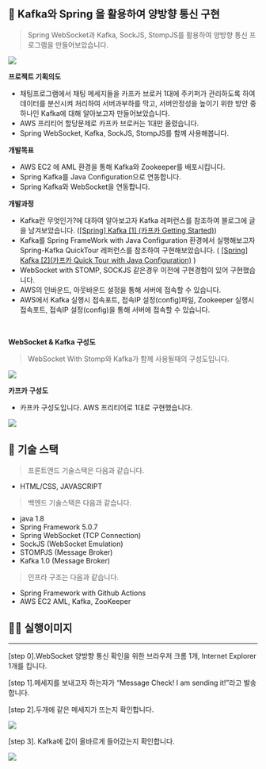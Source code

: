 <!-- # Multi-Chatting-Using-kafka-and-Spring-WebSocket-with-SockJS-StompJS -->

<!--
## 👩🏻‍💻 토이 Projects

---
-->

<!-- ### 🏫 Multi-Chatting-Using-kafka-and-Spring-WebSocket-with-SockJS-StompJS(Kafka와 Spring을 활용하여 양방향 통신 구현) -->

## 🏫 Kafka와 Spring 을 활용하여 양방향 통신 구현
> Spring WebSocket과 Kafka, SockJS, StompJS를 활용하여 양방향 통신 프로그램을 만들어보았습니다.

<!-- ![Untitled](https://s3-us-west-2.amazonaws.com/secure.notion-static.com/f981aa71-2263-4cc0-9229-1567f0bce802/Untitled.png) -->
<img src="https://user-images.githubusercontent.com/48047377/216617569-a220dce7-2994-4c8e-ba01-cfab6d61bbce.png"/>

**프로젝트 기획의도**
- 채팅프로그램에서 채팅 메세지들을 카프카 브로커 1대에 주키퍼가 관리하도록 하여 데이터를 분산시켜 처리하여 서버과부하를 막고, 서버안정성을 높이기 위한 방안 중 하나인 Kafka에 대해 알아보고자 만들어보았습니다.
- AWS 프리티어 할당문제로 카프카 브로커는 1대만 올렸습니다.
- Spring WebSocket, Kafka, SockJS, StompJS를 함께 사용해봅니다.

**개발목표**

- AWS EC2 에 AML 환경을 통해 Kafka와 Zookeeper를 배포시킵니다.
- Spring Kafka를 Java Configuration으로 연동합니다.
- Spring Kafka와 WebSocket을 연동합니다.

**개발과정**

- Kafka란 무엇인가?에 대하여 알아보고자 Kafka 레퍼런스를 참조하여 블로그에 글을 남겨보았습니다. ([[Spring] Kafka [1] (카프카 Getting Started)](https://passionfruit200.tistory.com/178))
- Kafka를 Spring FrameWork with Java Configuration 환경에서 실행해보고자 Spring-Kafka QuickTour 레퍼런스를 참조하여 구현해보았습니다. ( [[Spring] Kafka [2](카프카 Quick Tour with Java Configuration)](https://passionfruit200.tistory.com/180) )
- WebSocket with STOMP, SOCKJS 같은경우 이전에 구현경험이 있어 구현했습니다.
- AWS의 인바운드, 아웃바운드 설정을 통해 서버에 접속할 수 있습니다.
- AWS에서 Kafka 실행시 접속포트, 접속IP 설정(config)파일, Zookeeper 실행시 접속포트, 접속IP 설정(config)을 통해 서버에 접속할 수 있습니다.

<br/>

**WebSocket & Kafka 구성도**
> WebSocket With Stomp와 Kafka가 함께 사용될때의 구성도입니다.
<img src="https://user-images.githubusercontent.com/48047377/277248083-ae447634-6cad-475c-8921-aa04368dabd8.png"/>

<br/>

**카프카 구성도**
- 카프카 구성도입니다. AWS 프리티어로 1대로 구현했습니다.
<img src="https://user-images.githubusercontent.com/48047377/216774815-00892c77-b519-48b6-91ed-ba7fe917333a.PNG"/>


## 📜 기술 스택
> 프론트엔드 기술스택은 다음과 같습니다. 
- HTML/CSS, JAVASCRIPT

> 백엔드 기술스택은 다음과 같습니다.
- java 1.8
- Spring Framework 5.0.7
- Spring WebSocket (TCP Connection)
- SockJS (WebSocket Emulation)
- STOMPJS (Message Broker)
- Kafka 1.0 (Message Broker)

> 인프라 구조는 다음과 같습니다.
- Spring Framework with Github Actions
- AWS EC2 AML, Kafka, ZooKeeper
  
<!--  
## 기술스택
- **For Kafka :** Spring-Kafka
- **For WebSocket** : Spring-WebSocket, Spring-Messaging, javax.websocket-api,
- **For Data Format** : jackson-databind, jackson-dataformat-xml
### Infrastructure
- Spring Framework with Github Actions
- AWS EC2, Kafka, ZooKeeper
- Apache Tomcat 9.0.30
-->



## 🐕‍🦺 실행이미지

---

<!-- ![Untitled](https://s3-us-west-2.amazonaws.com/secure.notion-static.com/b671a44f-ecd1-4dbe-a25f-43fca954bc3e/Untitled.png) -->

[step 0].WebSocket 양방향 통신 확인을 위한 브라우저 크롬 1개, Internet Explorer 1개를 킵니다.

[step 1].메세지를 보내고자 하는자가 “Message Check! I am sending it!”라고 발송합니다.

[step 2].두개에 같은 메세지가 뜨는지 확인합니다.

<img src="https://user-images.githubusercontent.com/48047377/216617535-cf72ddd6-a68b-42cd-8716-0d58ea2f4411.png"/>


[step 3]. Kafka에 값이 올바르게 들어갔는지 확인합니다.
<!-- ![Untitled](https://s3-us-west-2.amazonaws.com/secure.notion-static.com/9d93f602-3c76-4f2e-a95f-812e5fe1d6cc/Untitled.png) -->
<img src="https://user-images.githubusercontent.com/48047377/216617621-f25c93f4-ec87-450d-8882-3d2f2014316f.png"/>
